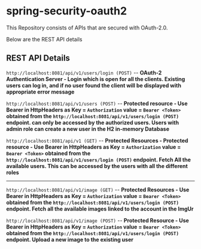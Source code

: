 # spring-security-oauth2
This Repository consists of APIs that are secured with OAuth-2.0.

Below are the REST API details

## REST API Details

`http://localhost:8081/api/v1/users/login (POST)`  -- **OAuth-2 Authentication Server - Login which is open for all the clients. Existing users can log in, and if no user found the client will be displayed with appropriate error message**

`http://localhost:8081/api/v1/users (POST)` -- **Protected resource - Use Bearer <Token> in HttpHeaders as Key = `Authorization` value = `Bearer <Token>` obtained from the `http://localhost:8081/api/v1/users/login (POST)` endpoint. can only be accessed by the authorized users. Users with admin role can create a new user in the H2 in-memory Database**



`http://localhost:8081/api/v1 (GET)` -- **Protected Resources - Protected resource - Use Bearer <Token> in HttpHeaders as Key = `Authorization` value = `Bearer <Token>` obtained from the `http://localhost:8081/api/v1/users/login (POST)` endpoint. Fetch All the available users. This can be accessed by the users with all the different roles**


-----------------------
`http://localhost:8081/api/v1/image (GET)` -- **Protected Resources - Use Bearer <Token> in HttpHeaders as Key = `Authorization` value = `Bearer <Token>` obtained from the `http://localhost:8081/api/v1/users/login (POST)` endpoint. Fetch all the available images linked to the account in the ImgUr**

`http://localhost:8081/api/v1/image (POST)` -- **Protected Resource - Use Bearer <Token> in HttpHeaders as Key = `Authorization` value = `Bearer <Token>` obtained from the `http://localhost:8081/api/v1/users/login (POST)` endpoint. Upload a new image to the existing user**
